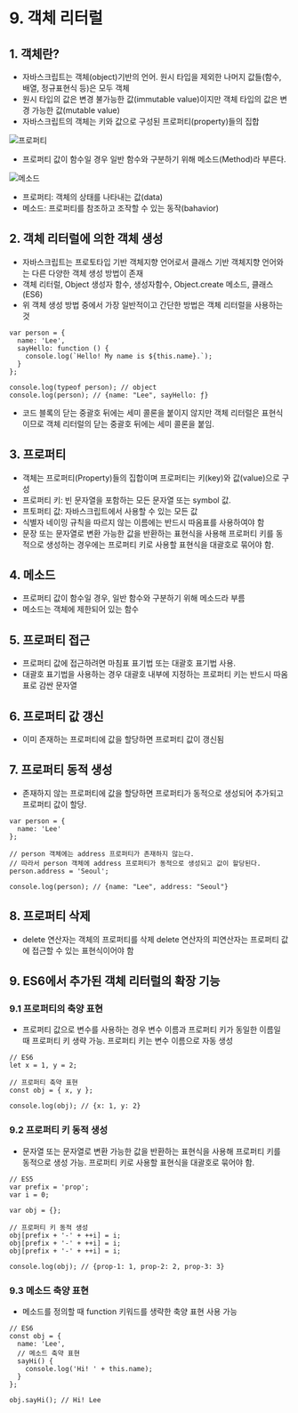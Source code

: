 # 9. 객체 리터럴

## 1. 객체란?
- 자바스크립트는 객체(object)기반의 언어. 원시 타입을 제외한 나머지 값들(함수, 배열, 정규표현식 등)은 모두 객체
- 원시 타입의 값은 변경 불가능한 값(immutable value)이지만 객체 타입의 값은 변경 가능한 값(mutable value)
- 자바스크립트의 객체는 키와 값으로 구성된 프로퍼티(property)들의 집합

![프로퍼티](https://poiemaweb.com/assets/fs-images/9-1.png)

- 프로퍼티 값이 함수일 경우 일반 함수와 구분하기 위해 메소드(Method)라 부른다.

![메소드](https://poiemaweb.com/assets/fs-images/9-2.png)

- 프로퍼티: 객체의 상태를 나타내는 값(data)
- 메소드: 프로퍼티를 참조하고 조작할 수 있는 동작(bahavior)

## 2. 객체 리터럴에 의한 객체 생성
- 자바스크립트는 프로토타입 기반 객체지향 언어로서 클래스 기반 객체지향 언어와는 다른 다양한 객체 생성 방법이 존재
- 객체 리터럴, Object 생성자 함수, 생성자함수, Object.create 메소드, 클래스(ES6)
- 위 객체 생성 방법 중에서 가장 일반적이고 간단한 방법은 객체 리터럴을 사용하는 것

```
var person = {
  name: 'Lee',
  sayHello: function () {
    console.log(`Hello! My name is ${this.name}.`);
  }
};

console.log(typeof person); // object
console.log(person); // {name: "Lee", sayHello: ƒ}
```
- 코드 블록의 닫는 중괄호 뒤에는 세미 콜론을 붙이지 않지만 객체 리터럴은 표현식이므로 객체 리터럴의 닫는 중괄호 뒤에는 세미 콜론을 붙임.

## 3. 프로퍼티
- 객체는 프로퍼티(Property)들의 집합이며 프로퍼티는 키(key)와 값(value)으로 구성
- 프로퍼티 키: 빈 문자열을 포함하는 모든 문자열 또는 symbol 값.
- 프토퍼티 값: 자바스크립트에서 사용할 수 있는 모든 값
- 식별자 네이밍 규칙을 따르지 않는 이름에는 반드시 따옴표를 사용하여야 함
- 문장 또는 문자열로 변환 가능한 값을 반환하는 표현식을 사용해 프로퍼티 키를 동적으로 생성하는 경우에는 프로퍼티 키로 사용할 표현식을 대괄호로 묶어야 함.

## 4. 메소드
- 프로퍼티 값이 함수일 경우, 일반 함수와 구분하기 위해 메소드라 부름
- 메소드는 객체에 제한되어 있는 함수

## 5. 프로퍼티 접근
- 프로퍼티 값에 접근하려면 마침표 표기법 또는 대괄호 표기법 사용.
- 대괄호 표기법을 사용하는 경우 대괄호 내부에 지정하는 프로퍼티 키는 반드시 따옴표로 감싼 문자열

## 6. 프로퍼티 값 갱신
- 이미 존재하는 프로퍼티에 값을 할당하면 프로퍼티 값이 갱신됨

## 7. 프로퍼티 동적 생성
- 존재하지 않는 프로퍼티에 값을 할당하면 프로퍼티가 동적으로 생성되어 추가되고 프로퍼티 값이 할당.
```
var person = {
  name: 'Lee'
};

// person 객체에는 address 프로퍼티가 존재하지 않는다.
// 따라서 person 객체에 address 프로퍼티가 동적으로 생성되고 값이 할당된다.
person.address = 'Seoul';

console.log(person); // {name: "Lee", address: "Seoul"}
```

## 8. 프로퍼티 삭제
- delete 연산자는 객체의 프로퍼티를 삭제 delete 연산자의 피연산자는 프로퍼티 값에 접근할 수 있는 표현식이어야 함

## 9. ES6에서 추가된 객체 리터럴의 확장 기능
### 9.1 프로퍼티의 축양 표현
- 프로퍼티 값으로 변수를 사용하는 경우 변수 이름과 프로퍼티 키가 동일한 이름일 때 프로퍼티 키 생략 가능. 프로퍼티 키는 변수 이름으로 자동 생성

```
// ES6
let x = 1, y = 2;

// 프로퍼티 축약 표현
const obj = { x, y };

console.log(obj); // {x: 1, y: 2}
```

### 9.2 프로퍼티 키 동적 생성
- 문자열 또는 문자열로 변환 가능한 값을 반환하는 표현식을 사용해 프로퍼티 키를 동적으로 생성 가능. 프로퍼티 키로 사용할 표현식을 대괄호로 묶어야 함.

```
// ES5
var prefix = 'prop';
var i = 0;

var obj = {};

// 프로퍼티 키 동적 생성
obj[prefix + '-' + ++i] = i;
obj[prefix + '-' + ++i] = i;
obj[prefix + '-' + ++i] = i;

console.log(obj); // {prop-1: 1, prop-2: 2, prop-3: 3}
```

### 9.3 메소드 축양 표현
- 메소드를 정의할 때 function 키워드를 생략한 축양 표현 사용 가능
```
// ES6
const obj = {
  name: 'Lee',
  // 메소드 축약 표현
  sayHi() {
    console.log('Hi! ' + this.name);
  }
};

obj.sayHi(); // Hi! Lee
```
